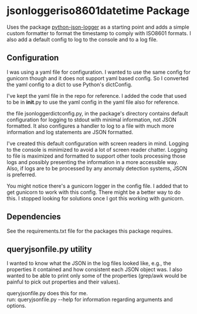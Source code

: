 # jsonloggeriso8601datetime Package 

Uses the package 
[python-json-logger](https://pypi.org/project/python-json-logger/) 
as a starting point and adds a simple custom formatter to format the timestamp to comply with ISO8601 formats.  I also add a default config to log to the console and to a log file. 

## Configuration 
I was using a yaml file for configuration.  I wanted to use the same config for gunicorn though and it does not support yaml based config.  So I converted the yaml  config to a dict to use Python's dictConfig.

I've kept the yaml file in the repo for reference.  I added the code that used to be in __init__.py to use the yaml config in the yaml file also for reference. 

the file jsonloggerdictconfig.py, in the package's directory contains default configuration for logging to stdout with minimal information, not JSON formatted.  It also configures a handler to log to a file with much more information and log statements are JSON formatted.

I've created this default configuration with screen readers in mind.  Logging to the console is minimized to avoid a lot of screen reader chatter.  Logging to file is maximized and formatted to support other tools processing those logs and possibly presenting the information in a more accessible way.  Also, if logs are to be processed by any anomaly detection systems, JSON is preferred.

You might notice there's a gunicorn logger in the config file.  I added that to get gunicorn to work with this config.  There might be a better way to do this.  I stopped looking for solutions once I got this working with gunicorn.   
## Dependencies 

See the requirements.txt file for the packages this package requires.

## queryjsonfile.py utility 
I wanted to know what the JSON in the log files looked like, e.g., the properties it contained and how consistent each JSON object was.  I also wanted to be able to print only some of the properties (grep/awk would be painful to pick out properties and their values).

queryjsonfile.py does this for me.  
run:
queryjsonfile.py --help 
for information regarding arguments and options. 
 


